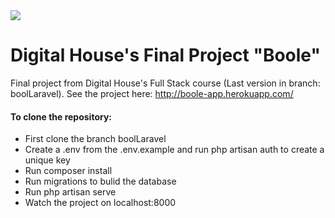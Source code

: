 
<img src="http://revistawatt.com/wp-content/uploads/img/116/dh/logo-digitalhouse.png" />

# Digital House's Final Project "Boole"
Final project from Digital House's Full Stack course
(Last version in branch: boolLaravel).
See the project here: http://boole-app.herokuapp.com/


<h4>To clone the repository:</h4>
<ul>
  <li>First clone the branch boolLaravel</li>
  <li>Create a .env from the .env.example and run php artisan auth to create a unique key</li>
  <li>Run composer install</li>
  <li>Run migrations to bulid the database</li>
  <li>Run php artisan serve</li>
  <li>Watch the project on localhost:8000</li>
<ul>
